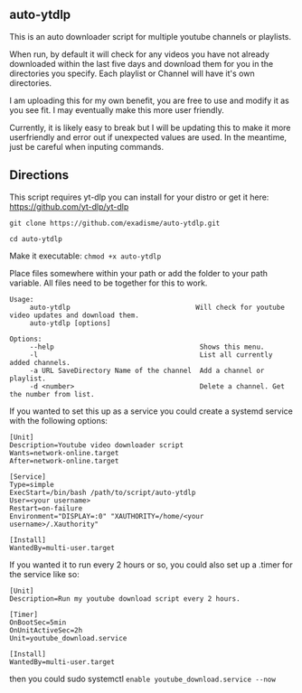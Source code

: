 ## auto-ytdlp

This is an auto downloader script for multiple youtube channels or playlists.

When run, by default it will check for any videos you have not already downloaded within the last five days and download them for you in the directories you specify. Each playlist or Channel will have it's own directories.

I am uploading this for my own benefit, you are free to use and modify it as you see fit.
I may eventually make this more user friendly.

Currently, it is likely easy to break but I will be updating this to make it more userfriendly and error out if unexpected values are used. In the meantime, just be careful when inputing commands.

## Directions


This script requires yt-dlp you can install for your distro or get it here: https://github.com/yt-dlp/yt-dlp


```git clone https://github.com/exadisme/auto-ytdlp.git```

```cd auto-ytdlp```

Make it executable: ```chmod +x auto-ytdlp```

Place files somewhere within your path or add the folder to your path variable. All files need to be together for this to work.


```
Usage:
     auto-ytdlp                               Will check for youtube video updates and download them.
     auto-ytdlp [options]

Options:
     --help                                    Shows this menu.
     -l                                        List all currently added channels.
     -a URL SaveDirectory Name of the channel  Add a channel or playlist.
     -d <number>                               Delete a channel. Get the number from list.
```
If you wanted to set this up as a service you could create a systemd service with the following options:

```
[Unit]
Description=Youtube video downloader script
Wants=network-online.target
After=network-online.target

[Service]
Type=simple
ExecStart=/bin/bash /path/to/script/auto-ytdlp
User=<your username>
Restart=on-failure
Environment="DISPLAY=:0" "XAUTHORITY=/home/<your username>/.Xauthority"

[Install]
WantedBy=multi-user.target
```
If you wanted it to run every 2 hours or so, you could also set up a .timer for the service like so:
```
[Unit]
Description=Run my youtube download script every 2 hours.

[Timer]
OnBootSec=5min
OnUnitActiveSec=2h
Unit=youtube_download.service

[Install]
WantedBy=multi-user.target
```
then you could sudo systemctl ```enable youtube_download.service --now```
